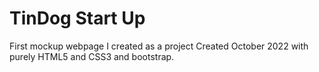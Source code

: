 # TinDog Start Up
 First mockup webpage I created as a project
Created October 2022 with purely HTML5 and CSS3 and bootstrap.

